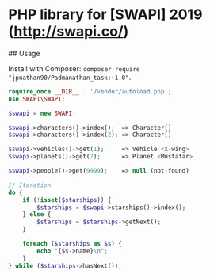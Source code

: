 # PHP library for [SWAPI] 2019 (http://swapi.co/)

## Usage

Install with Composer: `composer require "jpnathan90/Padmanathan_task:~1.0"`.

```php
require_once __DIR__ . '/vendor/autoload.php';
use SWAPI\SWAPI;

$swapi = new SWAPI;

$swapi->characters()->index();  => Character[]
$swapi->characters()->index(2); => Character[]

$swapi->vehicles()->get(1);     => Vehicle <X-wing>
$swapi->planets()->get(7);      => Planet <Mustafar>

$swapi->people()->get(9999);    => null (not-found)

// Iteration
do {
    if (!isset($starships)) {
        $starships = $swapi->starships()->index();
    } else {
        $starships = $starships->getNext();
    }

    foreach ($starships as $s) {
        echo "{$s->name}\n";
    }
} while ($starships->hasNext());
```
